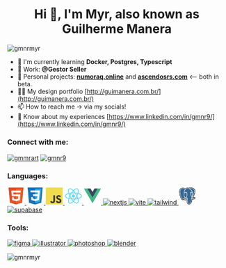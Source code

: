 <h1 align="center">Hi 👋, I'm Myr, also known as Guilherme Manera</h1>
<p align="left"> <img src="https://komarev.com/ghpvc/?username=gmnrmyr&label=Profile%20views&color=0e75b6&style=flat" alt="gmnrmyr" /> </p>

- 🌱 I'm currently learning **Docker, Postgres, Typescript**
- 💼 Work: **@Gestor Seller**
- 🚀 Personal projects: **[numoraq.online](https://numoraq.online)** and **[ascendosrs.com](https://ascendosrs.com)** <-- both in beta.
- 👨‍💻 My design portfolio [http://guimanera.com.br/](http://guimanera.com.br/)
- 📫 How to reach me -> via my socials!
- 📄 Know about my experiences [https://www.linkedin.com/in/gmnr9/](https://www.linkedin.com/in/gmnr9/)

<h3 align="left">Connect with me:</h3>
<p align="left">
<a href="https://x.com/gmmrart" target="blank"><img align="center" src="https://skillicons.dev/icons?i=twitter" alt="gmmrart" height="30" width="40" /></a>
<a href="https://linkedin.com/in/gmnr9" target="blank"><img align="center" src="https://raw.githubusercontent.com/rahuldkjain/github-profile-readme-generator/master/src/images/icons/Social/linked-in-alt.svg" alt="gmnr9" height="30" width="40" /></a>
</p>

<h3 align="left">Languages:</h3>
<p align="left"> 
<a href="https://www.w3.org/html/" target="_blank" rel="noreferrer"> <img src="https://raw.githubusercontent.com/devicons/devicon/master/icons/html5/html5-original.svg" alt="html5" width="40" height="40"/> </a> 
<a href="https://www.w3schools.com/css/" target="_blank" rel="noreferrer"> <img src="https://raw.githubusercontent.com/devicons/devicon/master/icons/css3/css3-original.svg" alt="css3" width="40" height="40"/> </a> 
<a href="https://developer.mozilla.org/en-US/docs/Web/JavaScript" target="_blank" rel="noreferrer"> <img src="https://raw.githubusercontent.com/devicons/devicon/master/icons/javascript/javascript-original.svg" alt="javascript" width="40" height="40"/> </a> 
<a href="https://reactjs.org/" target="_blank" rel="noreferrer"> <img src="https://raw.githubusercontent.com/devicons/devicon/master/icons/react/react-original.svg" alt="react" width="40" height="40"/> </a> 
<a href="https://vuejs.org/" target="_blank" rel="noreferrer"> <img src="https://raw.githubusercontent.com/devicons/devicon/master/icons/vuejs/vuejs-original.svg" alt="vuejs" width="40" height="40"/> </a> 
<a href="https://nextjs.org/" target="_blank" rel="noreferrer"> <img src="https://skillicons.dev/icons?i=nextjs" alt="nextjs" width="40" height="40"/> </a> 
<a href="https://vitejs.dev/" target="_blank" rel="noreferrer"> <img src="https://skillicons.dev/icons?i=vite" alt="vite" width="40" height="40"/> </a> 
<a href="https://tailwindcss.com/" target="_blank" rel="noreferrer"> <img src="https://skillicons.dev/icons?i=tailwind" alt="tailwind" width="40" height="40"/> </a>
<a href="https://www.postgresql.org/" target="_blank" rel="noreferrer"> <img src="https://raw.githubusercontent.com/devicons/devicon/master/icons/postgresql/postgresql-original.svg" alt="postgresql" width="40" height="40"/> </a>
<a href="https://supabase.com/" target="_blank" rel="noreferrer"> <img src="https://skillicons.dev/icons?i=supabase" alt="supabase" width="40" height="40"/> </a>
</p>

<h3 align="left">Tools:</h3>
<p align="left"> 
<a href="https://www.figma.com/" target="_blank" rel="noreferrer"> <img src="https://skillicons.dev/icons?i=figma" alt="figma" width="40" height="40"/> </a> 
<a href="https://www.adobe.com/in/products/illustrator.html" target="_blank" rel="noreferrer"> <img src="https://skillicons.dev/icons?i=ai" alt="illustrator" width="40" height="40"/> </a> 
<a href="https://www.photoshop.com/en" target="_blank" rel="noreferrer"> <img src="https://skillicons.dev/icons?i=ps" alt="photoshop" width="40" height="40"/> </a> 
<a href="https://www.blender.org/" target="_blank" rel="noreferrer"> <img src="https://skillicons.dev/icons?i=blender" alt="blender" width="40" height="40"/> </a>
</p>

<p><img align="center" src="https://github-readme-stats.vercel.app/api/top-langs?username=gmnrmyr&show_icons=true&locale=en&layout=compact" alt="gmnrmyr" /></p>
